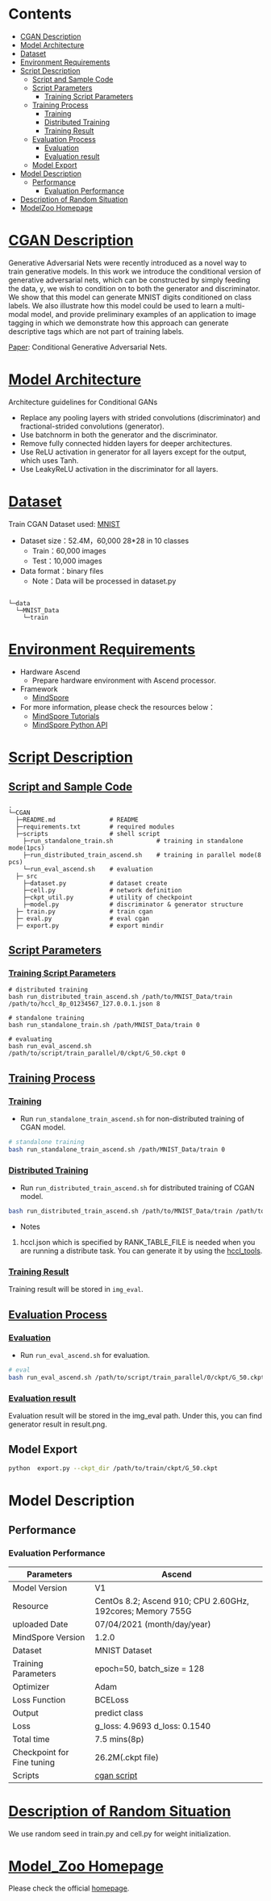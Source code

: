 # Contents

- [CGAN Description](#cgan-description)
- [Model Architecture](#model-architecture)
- [Dataset](#dataset)
- [Environment Requirements](#environment-requirements)
- [Script Description](#script-description)
    - [Script and Sample Code](#script-and-sample-code)
    - [Script Parameters](#script-parameters)
        - [Training Script Parameters](#training-script-parameters)
    - [Training Process](#training-process)
        - [Training](#training)
        - [Distributed Training](#distributed-training)
        - [Training Result](#training-result)
    - [Evaluation Process](#evaluation-process)
        - [Evaluation](#evaluation)
        - [Evaluation result](#evaluation-result)
    - [Model Export](#model-export)
- [Model Description](#model-description)
    - [Performance](#performance)
        - [Evaluation Performance](#evaluation-performance)
- [Description of Random Situation](#description-of-random-situation)
- [ModelZoo Homepage](#modelzoo-homepage)

# [CGAN Description](#contents)

Generative Adversarial Nets were recently introduced as a novel way to train generative models. In this work we introduce the conditional version of generative adversarial nets, which can be constructed by simply feeding the data, y, we wish to condition on to both the generator and discriminator. We show that this model can generate MNIST digits conditioned on class labels. We also illustrate how this model could be used to learn a multi-modal model, and provide preliminary examples of an application to image tagging in which we demonstrate how this approach can generate descriptive tags which are not part of training labels.

[Paper](https://arxiv.org/pdf/1411.1784.pdf): Conditional Generative Adversarial Nets.

# [Model Architecture](#contents)

Architecture guidelines for Conditional GANs

- Replace any pooling layers with strided convolutions (discriminator) and fractional-strided convolutions (generator).
- Use batchnorm in both the generator and the discriminator.
- Remove fully connected hidden layers for deeper architectures.
- Use ReLU activation in generator for all layers except for the output, which uses Tanh.
- Use LeakyReLU activation in the discriminator for all layers.

# [Dataset](#contents)

Train CGAN Dataset used: [MNIST](<http://yann.lecun.com/exdb/mnist/>)

- Dataset size：52.4M，60,000 28*28 in 10 classes
    - Train：60,000 images  
    - Test：10,000 images
- Data format：binary files
    - Note：Data will be processed in dataset.py

```text

└─data
  └─MNIST_Data
    └─train
```

# [Environment Requirements](#contents)

- Hardware Ascend
    - Prepare hardware environment with Ascend processor.
- Framework
    - [MindSpore](https://www.mindspore.cn/install/en)
- For more information, please check the resources below：
    - [MindSpore Tutorials](https://www.mindspore.cn/tutorials/en/master/index.html)
    - [MindSpore Python API](https://www.mindspore.cn/docs/api/en/master/index.html)

# [Script Description](#contents)

## [Script and Sample Code](#contents)

```text
.
└─CGAN
  ├─README.md               # README
  ├─requirements.txt        # required modules
  ├─scripts                 # shell script
    ├─run_standalone_train.sh            # training in standalone mode(1pcs)
    ├─run_distributed_train_ascend.sh    # training in parallel mode(8 pcs)
    └─run_eval_ascend.sh    # evaluation
  ├─ src
    ├─dataset.py            # dataset create
    ├─cell.py               # network definition
    ├─ckpt_util.py          # utility of checkpoint
    ├─model.py              # discriminator & generator structure
  ├─ train.py               # train cgan
  ├─ eval.py                # eval cgan
  ├─ export.py              # export mindir
```

## [Script Parameters](#contents)

### [Training Script Parameters](#contents)

```shell
# distributed training
bash run_distributed_train_ascend.sh /path/to/MNIST_Data/train /path/to/hccl_8p_01234567_127.0.0.1.json 8

# standalone training
bash run_standalone_train.sh /path/MNIST_Data/train 0

# evaluating
bash run_eval_ascend.sh /path/to/script/train_parallel/0/ckpt/G_50.ckpt 0
```

## [Training Process](#contents)

### [Training](#content)

- Run `run_standalone_train_ascend.sh` for non-distributed training of CGAN model.

```bash
# standalone training
bash run_standalone_train_ascend.sh /path/MNIST_Data/train 0
```

### [Distributed Training](#content)

- Run `run_distributed_train_ascend.sh` for distributed training of CGAN model.

```bash
bash run_distributed_train_ascend.sh /path/to/MNIST_Data/train /path/to/hccl_8p_01234567_127.0.0.1.json 8
```

- Notes
1. hccl.json which is specified by RANK_TABLE_FILE is needed when you are running a distribute task. You can generate it by using the [hccl_tools](https://gitee.com/mindspore/mindspore/tree/master/model_zoo/utils/hccl_tools).

### [Training Result](#content)

Training result will be stored in `img_eval`.

## [Evaluation Process](#contents)

### [Evaluation](#content)

- Run `run_eval_ascend.sh` for evaluation.

```bash
# eval
bash run_eval_ascend.sh /path/to/script/train_parallel/0/ckpt/G_50.ckpt 0
```

### [Evaluation result](#content)

Evaluation result will be stored in the img_eval path. Under this, you can find generator result in result.png.

## Model Export

```bash
python  export.py --ckpt_dir /path/to/train/ckpt/G_50.ckpt
```

# Model Description

## Performance

### Evaluation Performance

| Parameters                 | Ascend                                                                                      |
| -------------------------- | ------------------------------------------------------------------------------------------- |
| Model Version              | V1                                                                                          |
| Resource                   | CentOs 8.2; Ascend 910; CPU 2.60GHz, 192cores; Memory 755G                                             |
| uploaded Date              | 07/04/2021 (month/day/year)                                                                 |
| MindSpore Version          | 1.2.0                                                                                       |
| Dataset                    | MNIST Dataset                                                                               |
| Training Parameters        | epoch=50,  batch_size = 128                                                                 |
| Optimizer                  | Adam                                                                                        |
| Loss Function              | BCELoss                                                                                     |
| Output                     | predict class                                                                               |
| Loss                       | g_loss: 4.9693 d_loss: 0.1540                                                               |
| Total time                 | 7.5 mins(8p)                                                                                     |
| Checkpoint for Fine tuning | 26.2M(.ckpt file)                                                                           |
| Scripts                    | [cgan script](https://gitee.com/mindspore/mindspore/tree/master/model_zoo/research/cv/CGAN) |

# [Description of Random Situation](#contents)

We use random seed in train.py and cell.py for weight initialization.

# [Model_Zoo Homepage](#contents)

Please check the official [homepage](https://gitee.com/mindspore/mindspore/tree/master/model_zoo).

